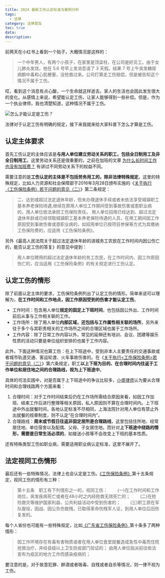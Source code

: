 ```yaml
---
title: 2024 最新工伤认定标准与案例分析
tags: 
  - 法律
category: 法律普及
toc: true
data:   
description: 
---
```


前两天在小红书上看到一个贴子，大概情况是这样的：

> 一个中年男人，有两个小孩子，在家里是顶梁柱，在公司是好员工。由于女儿肺炎发烧，他在 5.6 号早上发消息请了 3 天假。结果 7 号上午突发糖尿病酮中毒和心肌梗塞，没抢救过来。公司打算走工伤赔偿，但是被告知这个情况不属于工伤。

哎，看到这个消息有点心酸，一个生命就这样逝去，家人的生活也会因此发生很大的变化。从感情上来说，希望能认定工伤，让家人能够得到一些补偿。但是，作为一个执业律师，我也清楚知道，这种情况不属于工伤。

![怎么才能认定是工伤？](https://slefboot-1251736664.file.myqcloud.com/20240510_work_related_injury_cover.png)

法律对于认定工伤有明确的规定，接下来我就来给大家科普下怎么才算是工伤。

<!-- more -->

## 认定主体要求

首先工伤认定的主体应该是**与用人单位建立劳动关系的职工，包括全日制用工及非全日制用工**。这里劳动关系还是很重要的，之前在加班的文章 [为什么长时间工作也没有加班费？](https://selfboot.cn/2023/12/09/why_not_overtime_pay/) 有讲过不同劳动关系下的权益不同。

需要注意的是**工伤认定的主体是不包括劳务用工的，除非法律特殊规定**。这里的特殊规定，比如人力资源和社会保障部于2016年3月28日颁布实施的《[关于执行〈工伤保险条例〉若干问题的意见（二）](http://www.mohrss.gov.cn/SYrlzyhshbzb/shehuibaozhang/zcwj/gongshang/201603/t20160331_236984.html)》第二条规定：

> 二、达到或超过法定退休年龄，但未办理退休手续或者未依法享受城镇职工基本养老保险待遇,继续在原用人单位工作期间受到事故伤害或患职业病的，用人单位依法承担工伤保险责任。
> 用人单位招用已经达到、超过法定退休年龄或已经领取城镇职工基本养老保险待遇的人员，在用工期间因工作原因受到事故伤害或患职业病的，如招用单位已按项目参保等方式为其缴纳工伤保险费的，应适用《工伤保险条例》。

另外《最高人民法院关于超过法定退休年龄的进城务工农民在工作时间内因公伤亡的，能否认定工伤的答复》的意见中提到：

> 用人单位聘用的超过法定退休年龄的务工农民，在工作时间内、因工作原因伤亡的，应当适用《工伤保险条例》的有关规定进行工伤认定。

## 认定工伤的情形

除了前面认定主体的要求，工伤保险条例列出了认定工伤的情形。简单来说可以理解为，**在工作时间和工作地点，因工作原因受到的伤害才能认定工伤**。

- 工作时间：包含用人单位**规定的固定上下班时间**，也包括因公外出、工作时间前后从事与工作相关联的工作。
- 工作场所：除了用人单位**内部区域，还包括与工作属性相关联的场所**，另外来往于多个与其职责相关的工作场所之间的合理区域也属于工作场所。
- 工作内容：除了日常工作内容以外，常见的延伸还有培训、会议、团建等娱乐性质的活动只要是单位组织安排的也属于工作内容。

此外，下面这种情况也算工伤：在上下班途中，受到非本人主要责任的交通事故或者城市轨道交通、客运轮渡、火车事故伤害的。在《[关于执行<工伤保险条例>若干问题的意见（二）](http://www.mohrss.gov.cn/SYrlzyhshbzb/shehuibaozhang/zcwj/gongshang/201603/t20160331_236984.html)》第六条规定，职工**以上下班为目的、在合理时间内往返于工作单位和居住地之间的合理路线，视为上下班途中**。

具体的司法实践中，对是否属于上下班途中的争议比较多，[小盛律师](https://selfboot.cn/links)认为要从合理时间和合理线路两个方面来看：

1. 合理时间：对于工作时间结束后仍在工作场所需结合原因来看，如因工作加班、结束工作后进行整理等相关原因，私人原因则不算在合理时间内。上下班途中外出就餐时间，各地认定标准不尽相同，上海法院针对用人单位有禁止外出就餐的规章制度，则不认定“在合理时间内”。
2. 合理路线：**周末或节假日往返非固定居所是合理路线**，这里包括住所地、经常居住地、单位宿舍以及配偶、父母、子女居住地。而针对**上下班途中绕路的情形，需要是日常生活必须的**，如接送小孩等不会改变上下班的基本性质。

还有特殊类型工伤如职业病，需要适用职业病认定标准，这里不展开了。

## 法定视同工伤情形

最后还有一些特殊情况，法律上也会认定是工伤。[《工伤保险条例》](https://www.gov.cn/zwgk/2005-05/20/content_144.htm)第十五条规定，视同工伤的情形有三种：

> 第十五条　职工有下列情形之一的，视同工伤：
>　　(一)在工作时间和工作岗位，突发疾病死亡或者在48小时之内经抢救无效死亡的；
>　　(二)在抢险救灾等维护国家利益、公共利益活动中受到伤害的；
>　　(三)职工原在军队服役，因战、因公负伤致残，已取得革命伤残军人证，到用人单位后旧伤复发的。

每个人省份也可能有一些特殊规定，比如[《广东省工伤保险条例》](https://www.gd.gov.cn/zwgk/wjk/zcfgk/content/post_2523998.html)第十条多了两种情形：

> 因工作环境存在有毒有害物质或者在用人单位食堂就餐造成急性中毒而住院抢救治疗，并经县级以上卫生防疫部门验证的；
> 由用人单位指派前往依法宣布为疫区的地方工作而感染疫病的；

要注意的是，对于故意犯罪、醉酒或者吸毒、自残或者自杀等情况，则一律不视为工伤。